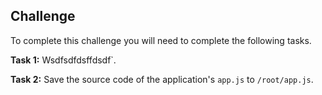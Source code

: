 
## Challenge

To complete this challenge you will need to complete the following tasks. 

**Task 1:** Wsdfsdfdsffdsdf`.

**Task 2:** Save the source code of the application's `app.js` to `/root/app.js`.

